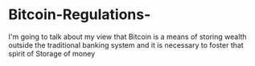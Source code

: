 # Bitcoin-Regulations-
I'm going to talk about my view that Bitcoin is a means of storing wealth outside the traditional banking system and it is necessary to foster that spirit of Storage of money 
